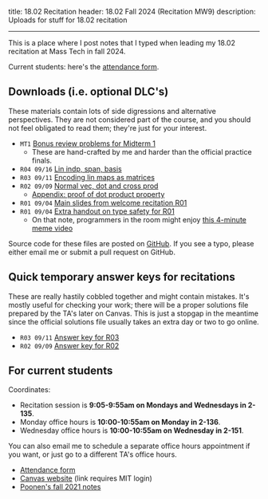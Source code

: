 title: 18.02 Recitation
header: 18.02 Fall 2024 (Recitation MW9)
description: Uploads for stuff for 18.02 recitation

---

This is a place where I post notes that I typed
when leading my 18.02 recitation at Mass Tech in fall 2024.

Current students: here's the [attendance form](https://forms.gle/mmbC8q7jwiw9MBgw5).

## Downloads (i.e. optional DLC's)

These materials contain lots of side digressions and alternative perspectives.
They are not considered part of the course,
and you should not feel obligated to read them; they're just for your interest.

- `MT1` [Bonus review problems for Midterm 1](/upload/1802/bonus1.pdf)
  - These are hand-crafted by me and harder than the official practice finals.
- `R04 09/16` [Lin indp, span, basis](/upload/1802/r04.pdf)
- `R03 09/11` [Encoding lin maps as matrices](/upload/1802/r03.pdf)
- `R02 09/09` [Normal vec, dot and cross prod](/upload/1802/r02.pdf)
  - [Appendix: proof of dot product property](/upload/1802/dotpf.pdf)
- `R01 09/04` [Main slides from welcome recitation R01](/upload/1802/welcome-slides.pdf)
- `R01 09/04` [Extra handout on type safety for R01](/upload/1802/tsafe-1802.pdf)
  - On that note, programmers in the room might enjoy
    [this 4-minute meme video](https://www.destroyallsoftware.com/talks/wat)

Source code for these files are posted on [GitHub](https://github.com/vEnhance/1802).
If you see a typo, please either email me or submit a pull request on GitHub.

## Quick temporary answer keys for recitations

These are really hastily cobbled together and might contain mistakes.
It's mostly useful for checking your work;
there will be a proper solutions file prepared by the TA's later on Canvas.
This is just a stopgap in the meantime since the official solutions
file usually takes an extra day or two to go online.

- `R03 09/11` [Answer key for R03](/upload/1802/r03s.pdf)
- `R02 09/09` [Answer key for R02](/upload/1802/r02s.pdf)

## For current students

Coordinates:

- Recitation session is **9:05-9:55am on Mondays and Wednesdays in 2-135**.
- Monday office hours is **10:00-10:55am on Monday in 2-136**.
- Wednesday office hours is **10:00-10:55am on Wednesday in 2-151**.

You can also email me to schedule a separate office hours appointment
if you want, or just go to a different TA's office hours.

- [Attendance form](https://forms.gle/mmbC8q7jwiw9MBgw5)
- [Canvas website](https://canvas.mit.edu/courses/27148/modules) (link requires MIT login)
- [Poonen's fall 2021 notes](https://math.mit.edu/~poonen/notes02.pdf)
